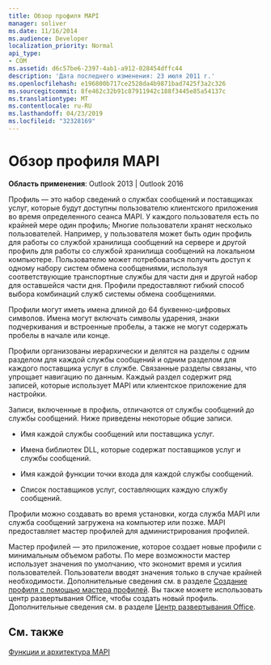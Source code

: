 ```yaml
---
title: Обзор профиля MAPI
manager: soliver
ms.date: 11/16/2014
ms.audience: Developer
localization_priority: Normal
api_type:
- COM
ms.assetid: d6c57be6-2397-4ab1-a912-028454dffc44
description: 'Дата последнего изменения: 23 июля 2011 г.'
ms.openlocfilehash: e196800b717ce2528da4b9871bad7425f3a2c326
ms.sourcegitcommit: 8fe462c32b91c87911942c188f3445e85a54137c
ms.translationtype: MT
ms.contentlocale: ru-RU
ms.lasthandoff: 04/23/2019
ms.locfileid: "32328169"
---
```

# <a name="mapi-profile-overview"></a>Обзор профиля MAPI

  
  
**Область применения**: Outlook 2013 | Outlook 2016 
  
Профиль — это набор сведений о службах сообщений и поставщиках услуг, которые будут доступны пользователю клиентского приложения во время определенного сеанса MAPI. У каждого пользователя есть по крайней мере один профиль; Многие пользователи хранят несколько пользователей. Например, у пользователя может быть один профиль для работы со службой хранилища сообщений на сервере и другой профиль для работы со службой хранилища сообщений на локальном компьютере. Пользователю может потребоваться получить доступ к одному набору систем обмена сообщениями, используя соответствующие транспортные службы для части дня и другой набор для оставшейся части дня. Профили предоставляют гибкий способ выбора комбинаций служб системы обмена сообщениями. 
  
Профили могут иметь имена длиной до 64 буквенно-цифровых символов. Имена могут включать символы ударения, знаки подчеркивания и встроенные пробелы, а также не могут содержать пробелы в начале или конце. 
  
Профили организованы иерархически и делятся на разделы с одним разделом для каждой службы сообщений и одним разделом для каждого поставщика услуг в службе. Связанные разделы связаны, что упрощает навигацию по данным. Каждый раздел содержит ряд записей, которые использует MAPI или клиентское приложение для настройки.
  
Записи, включенные в профиль, отличаются от службы сообщений до службы сообщений. Ниже приведены некоторые общие записи.
  
- Имя каждой службы сообщений или поставщика услуг.
    
- Имена библиотек DLL, которые содержат поставщиков услуг и службы сообщений.
    
- Имя каждой функции точки входа для каждой службы сообщений.
    
- Список поставщиков услуг, составляющих каждую службу сообщений.
    
Профили можно создавать во время установки, когда служба MAPI или служба сообщений загружена на компьютер или позже. MAPI предоставляет мастер профилей для администрирования профилей. 
  
Мастер профилей — это приложение, которое создает новые профили с минимальным объемом работы. По мере возможности мастер использует значения по умолчанию, что экономит время и усилия пользователей. Пользователи вводят значения только в случае крайней необходимости. Дополнительные сведения см. в разделе [Создание профиля с помощью мастера профилей](creating-a-profile-by-using-the-profile-wizard.md). Вы также можете использовать центр развертывания Office, чтобы создать новый профиль. Дополнительные сведения см. в разделе [Центр развертывания Office](https://go.microsoft.com/fwlink/?LinkId=123000).
  
## <a name="see-also"></a>См. также



[Функции и архитектура MAPI](mapi-features-and-architecture.md)

